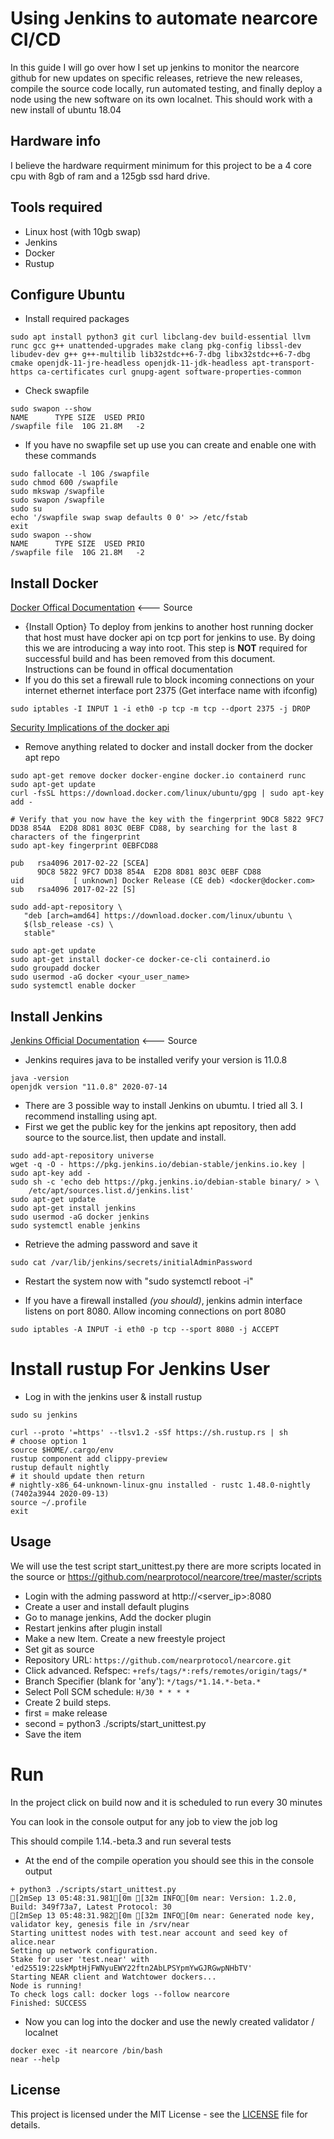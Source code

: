 # Using Jenkins to automate nearcore CI/CD 

In this guide I will go over how I set up jenkins to monitor the nearcore github for new updates on specific releases, retrieve the new releases, compile the source code locally, run automated testing, and finally deploy a node using the new software on its own localnet. This should work with a new install of ubuntu 18.04

## Hardware info
I believe the hardware requirment minimum for this project to be a 4 core cpu with 8gb of ram and a 125gb ssd hard drive.  

## Tools required

- Linux host (with 10gb swap)
- Jenkins
- Docker
- Rustup

## Configure Ubuntu

- Install required packages
```
sudo apt install python3 git curl libclang-dev build-essential llvm runc gcc g++ unattended-upgrades make clang pkg-config libssl-dev libudev-dev g++ g++-multilib lib32stdc++6-7-dbg libx32stdc++6-7-dbg cmake openjdk-11-jre-headless openjdk-11-jdk-headless apt-transport-https ca-certificates curl gnupg-agent software-properties-common
```

- Check swapfile
```
sudo swapon --show
NAME      TYPE SIZE  USED PRIO
/swapfile file  10G 21.8M   -2
```

- If you have no swapfile set up use you can create and enable one with these commands
```
sudo fallocate -l 10G /swapfile
sudo chmod 600 /swapfile
sudo mkswap /swapfile
sudo swapon /swapfile
sudo su
echo '/swapfile swap swap defaults 0 0' >> /etc/fstab
exit
sudo swapon --show
NAME      TYPE SIZE  USED PRIO
/swapfile file  10G 21.8M   -2
```

## Install Docker

[Docker Offical Documentation](https://docs.docker.com/engine/install/) <--- Source

- {Install Option} To deploy from jenkins to another host running docker that host must have docker api on tcp port for jenkins to use. By doing this we are introducing a way into root. This step is **NOT** required for successful build and has been removed from this document. Instructions can be found in offical documentation
- If you do this set a firewall rule to block incoming connections on your internet ethernet interface port 2375 (Get interface name with ifconfig)
```
sudo iptables -I INPUT 1 -i eth0 -p tcp -m tcp --dport 2375 -j DROP
```

[Security Implications of the docker api](https://docs.docker.com/engine/security/)


- Remove anything related to docker and install docker from the docker apt repo
```
sudo apt-get remove docker docker-engine docker.io containerd runc
sudo apt-get update
curl -fsSL https://download.docker.com/linux/ubuntu/gpg | sudo apt-key add -

# Verify that you now have the key with the fingerprint 9DC8 5822 9FC7 DD38 854A  E2D8 8D81 803C 0EBF CD88, by searching for the last 8 characters of the fingerprint
sudo apt-key fingerprint 0EBFCD88

pub   rsa4096 2017-02-22 [SCEA]
      9DC8 5822 9FC7 DD38 854A  E2D8 8D81 803C 0EBF CD88
uid           [ unknown] Docker Release (CE deb) <docker@docker.com>
sub   rsa4096 2017-02-22 [S]

sudo add-apt-repository \
   "deb [arch=amd64] https://download.docker.com/linux/ubuntu \
   $(lsb_release -cs) \
   stable"
   
sudo apt-get update
sudo apt-get install docker-ce docker-ce-cli containerd.io
sudo groupadd docker
sudo usermod -aG docker <your_user_name>
sudo systemctl enable docker
```

## Install Jenkins

[Jenkins Official Documentation](https://docs.docker.com/engine/install/ubuntu/) <--- Source

- Jenkins requires java to be installed verify your version is 11.0.8

```
java -version
openjdk version "11.0.8" 2020-07-14
```

- There are 3 possible way to install Jenkins on ubumtu. I tried all 3. I recommend installing using apt. 
- First we get the public key for the jenkins apt repository, then add source to the source.list, then update and install.

```
sudo add-apt-repository universe
wget -q -O - https://pkg.jenkins.io/debian-stable/jenkins.io.key | sudo apt-key add -
sudo sh -c 'echo deb https://pkg.jenkins.io/debian-stable binary/ > \
    /etc/apt/sources.list.d/jenkins.list'
sudo apt-get update
sudo apt-get install jenkins
sudo usermod -aG docker jenkins 
sudo systemctl enable jenkins
```
- Retrieve the adming password and save it
```
sudo cat /var/lib/jenkins/secrets/initialAdminPassword
```

- Restart the system now with "sudo systemctl reboot -i" 

- If you have a firewall installed *(you should)*, jenkins admin interface listens on port 8080. Allow incoming connections on port 8080
```
sudo iptables -A INPUT -i eth0 -p tcp --sport 8080 -j ACCEPT
```


# Install rustup For Jenkins User

- Log in with the jenkins user & install rustup

```
sudo su jenkins

curl --proto '=https' --tlsv1.2 -sSf https://sh.rustup.rs | sh
# choose option 1
source $HOME/.cargo/env
rustup component add clippy-preview
rustup default nightly
# it should update then return 
# nightly-x86_64-unknown-linux-gnu installed - rustc 1.48.0-nightly (7402a3944 2020-09-13)
source ~/.profile
exit
```


## Usage

We will use the test script start_unittest.py there are more scripts located in the source or https://github.com/nearprotocol/nearcore/tree/master/scripts


- Login with the adming password at http://<server_ip>:8080
- Create a user and install default plugins
- Go to manage jenkins, Add the docker plugin
- Restart jenkins after plugin install
- Make a new Item. Create a new freestyle project 
- Set git as source 
- Repository URL:	```https://github.com/nearprotocol/nearcore.git```
- Click advanced. Refspec: ```+refs/tags/*:refs/remotes/origin/tags/* ```
- Branch Specifier (blank for 'any'): ```*/tags/*1.14.*-beta.*```
- Select Poll SCM schedule: ```H/30 * * * *```
- Create 2 build steps. 
- first = make release
- second = python3 ./scripts/start_unittest.py
- Save the item
      
 # Run
 
 In the project click on build now and it is scheduled to run every 30 minutes
 
 You can look in the console output for any job to view the job log
 
 This should compile 1.14.<any>-beta.3 and run several tests
 
 - At the end of the compile operation you should see this in the console output
```
+ python3 ./scripts/start_unittest.py
[2mSep 13 05:48:31.981[0m [32m INFO[0m near: Version: 1.2.0, Build: 349f73a7, Latest Protocol: 30    
[2mSep 13 05:48:31.982[0m [32m INFO[0m near: Generated node key, validator key, genesis file in /srv/near    
Starting unittest nodes with test.near account and seed key of alice.near
Setting up network configuration.
Stake for user 'test.near' with 'ed25519:22skMptHjFWNyuEWY22ftn2AbLPSYpmYwGJRGwpNHbTV'
Starting NEAR client and Watchtower dockers...
Node is running! 
To check logs call: docker logs --follow nearcore
Finished: SUCCESS
```
- Now you can log into the docker and use the newly created validator / localnet

```
docker exec -it nearcore /bin/bash
near --help
```

## License

This project is licensed under the MIT License - see the [LICENSE](LICENSE) file for details.
